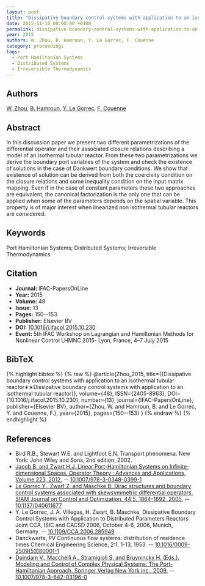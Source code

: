```yaml
---
layout: post
title: "Dissipative boundary control systems with application to an isothermal tubular reactor∗∗Dissipative boundary control systems with application to an isothermal tubular reactor"
date: 2015-11-10 00:00:00 +0100
permalink: dissipative-boundary-control-systems-with-application-to-an-isothermal-tubular-reactor-dissipative-boundary-control-systems-with-application-to-an-isothermal-tubular-reactor
year: 2015
authors: W. Zhou, B. Hamroun, Y. Le Gorrec, F. Couenne
category: proceedings
tags:
  - Port Hamiltonian Systems
  - Distributed Systems
  - Irreversible Thermodynamics
---
```

 
## Authors
[W. Zhou](authors/weijun-zhou), [B. Hamroun](authors/boussad-hamroun), [Y. Le Gorrec](authors/yann-le-gorrec), [F. Couenne](authors/francoise-couenne)
 
## Abstract
In this discussion paper we present two different parametrizations of the differential operator and their associated closure relations describing a model of an isothermal tubular reactor. From these two parametrizations we derive the boundary port variables of the system and check the existence of solutions in the case of Dankwert boundary conditions. We show that existence of solution can be derived from both the coercivity condition on the closure relations and some inequality condition on the input matrix mapping. Even if in the case of constant parameters these two approaches are equivalent, the canonical factorization is the only one that can be applied when some of the parameters depends on the spatial variable. This property is of major interest when linearized non isothermal tubular reactors are considered.
 
## Keywords
Port Hamiltonian Systems; Distributed Systems; Irreversible Thermodynamics
 
## Citation
- **Journal:** IFAC-PapersOnLine
- **Year:** 2015
- **Volume:** 48
- **Issue:** 13
- **Pages:** 150--153
- **Publisher:** Elsevier BV
- **DOI:** [10.1016/j.ifacol.2015.10.230](https://doi.org/10.1016/j.ifacol.2015.10.230)
- **Event:** 5th IFAC Workshop on Lagrangian and Hamiltonian Methods for Nonlinear Control LHMNC 2015- Lyon, France, 4–7 July 2015
 
## BibTeX
{% highlight bibtex %}
{% raw %}
@article{Zhou_2015,
  title={{Dissipative boundary control systems with application to an isothermal tubular reactor∗∗Dissipative boundary control systems with application to an isothermal tubular reactor}},
  volume={48},
  ISSN={2405-8963},
  DOI={10.1016/j.ifacol.2015.10.230},
  number={13},
  journal={IFAC-PapersOnLine},
  publisher={Elsevier BV},
  author={Zhou, W. and Hamroun, B. and Le Gorrec, Y. and Couenne, F.},
  year={2015},
  pages={150--153}
}
{% endraw %}
{% endhighlight %}
 
## References
- Bird R.B., Stewart W.E. and Lightfoot E.N. Transport phenomena. New York: John Wiley and Sons, 2nd edition, 2002.
- [Jacob B. and Zwart H.J. Linear Port-Hamiltonian Systems on Infinite-dimensional Spaces. Operator Theory : Advances and Applications, Volume 223, 2012.](linear-port-hamiltonian-systems-on-infinite-dimensional-spaces) -- [10.1007/978-3-0348-0399-1](https://doi.org/10.1007/978-3-0348-0399-1)
- [Le Gorrec Y., Zwart Z. and Maschke B. Dirac structures and boundary control systems associated with skewsymmetric differential operators. SIAM Journal on Control and Optimization, 44:5, 1864-1892, 2005.](dirac-structures-and-boundary-control-systems-associated-with-skew-symmetric-differential-operators) -- [10.1137/040611677](https://doi.org/10.1137/040611677)
- Y. Le Gorrec, J. A. Villegas, H. Zwart, B. Maschke, Dissipative Boundary Control Systems with Application to Distributed Parameters Reactors Joint CCA, ISIC and CACSD 2006, October 4-6, 2006, Munich, Germany. -- [10.1109/CCA.2006.285949](https://doi.org/10.1109/CCA.2006.285949)
- Danckwerts, PV Continuous flow systems: distribution of residence times Chemical Engineering Science, 2:1, 1-13, 1953. -- [10.1016/0009-2509(53)80001-1](https://doi.org/10.1016/0009-2509(53)80001-1)
- [Duindam V., Macchelli A., Stramigioli S. and Bruyninckx H. (Eds.). Modeling and Control of Complex Physical Systems: The Port-Hamiltonian Approach. Springer Verlag New York inc., 2009.](modeling-and-control-of-complex-physical-systems) -- [10.1007/978-3-642-03196-0](https://doi.org/10.1007/978-3-642-03196-0)

